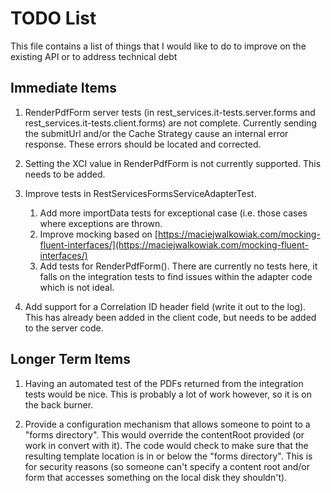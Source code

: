 # TODO List

This file contains a list of things that I would like to do to improve on the existing API or to address technical debt

## Immediate Items
1. RenderPdfForm server tests (in rest_services.it-tests.server.forms and rest_services.it-tests.client.forms) are not complete.  Currently sending the submitUrl and/or the Cache Strategy cause an internal error response.  These errors should be located and corrected.

1. Setting the XCI value in RenderPdfForm is not currently supported.  This needs to be added.

3. Improve tests in RestServicesFormsServiceAdapterTest.
   1. Add more importData tests for exceptional case (i.e. those cases where exceptions are thrown.
   2. Improve mocking based on [https://maciejwalkowiak.com/mocking-fluent-interfaces/](https://maciejwalkowiak.com/mocking-fluent-interfaces/)
   3. Add tests for RenderPdfForm().  There are currently no tests here, it falls on the integration tests to find issues within the adapter code which is not ideal.

1. Add support for a Correlation ID header field (write it out to the log).  This has already been added in the client code, but needs to be added to the server code.

## Longer Term Items
1. Having an automated test of the PDFs returned from the integration tests would be nice.  This is probably a lot of work however, so it is on the back burner.

1. Provide a configuration mechanism that allows someone to point to a "forms directory".  This would override the contentRoot provided (or work in convert with it).  The code would check to make sure that the resulting template location is in or below the "forms directory".  This is for security reasons (so someone can't specify a content root and/or form that accesses something on the local disk they shouldn't).
